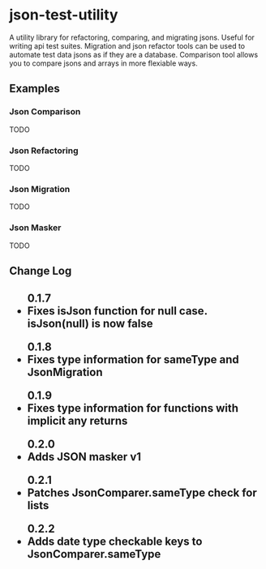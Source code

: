 <h1>json-test-utility</h1>
<p>A utility library for refactoring, comparing, and migrating jsons.
Useful for writing api test suites.
Migration and json refactor tools can be used to automate test data jsons as if they are a database.
Comparison tool allows you to compare jsons and arrays in more flexiable ways.
</p>
<h2>Examples</h2>
<h3>Json Comparison</h3>
TODO
<h3>Json Refactoring</h3>
TODO
<h3>Json Migration</h3>
TODO
<h3>Json Masker</h3>
TODO

<h2>Change Log<h2>
<ul>0.1.7<li>Fixes isJson function for null case. isJson(null) is now false</li></ul>
<ul>0.1.8<li>Fixes type information for sameType and JsonMigration</li></ul>
<ul>0.1.9<li>Fixes type information for functions with implicit any returns</li></ul>
<ul>0.2.0<li>Adds JSON masker v1</li></ul>
<ul>0.2.1<li>Patches JsonComparer.sameType check for lists</li></ul>
<ul>0.2.2<li>Adds date type checkable keys to JsonComparer.sameType</li></ul>
